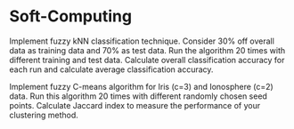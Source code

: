 # Soft-Computing
Implement fuzzy kNN classification technique. Consider 30% off overall data as training data and 70% as test data. Run the algorithm 20 times with different training and test data. Calculate overall classification accuracy for each run and calculate average classification accuracy.


Implement fuzzy C-means algorithm for Iris (c=3) and Ionosphere (c=2) data. Run this
algorithm 20 times with different randomly chosen seed points. Calculate Jaccard index to measure the
performance of your clustering method.
